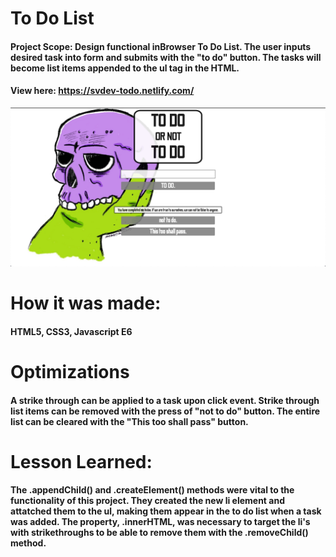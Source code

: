 # To Do List
#### Project Scope: Design functional inBrowser To Do List. The user inputs desired task into form and submits with the "to do" button. The tasks will become list items appended to the ul tag in the HTML.
#### View here: https://svdev-todo.netlify.com/
![](to_do_list_screenShot.png)

# How it was made:
#### HTML5, CSS3, Javascript E6

# Optimizations
#### A strike through can be applied to a task upon click event. Strike through list items can be removed with the press of "not to do" button. The entire list can be cleared with the "This too shall pass" button.  

# Lesson Learned: 
#### The .appendChild() and .createElement() methods were vital to the functionality of this project. They created the new li element and attatched them to the ul, making them appear in the to do list when a task was added. The property, .innerHTML, was necessary to target the li's with strikethroughs to be able to remove them with the .removeChild() method. 
